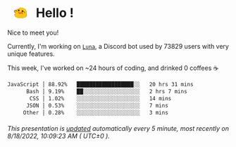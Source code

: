 <h1>   <img src="./spoinky.gif" style="vertical-align:middle;" width="30px">   Hello ! </h1>

Nice to meet you!

Currently, I'm working on <a href='https://github.com/Asgarrrr/Luna'>`Luna`</a>, a Discord bot used by 73829 users with very unique features.

This week, I've worked on ~24 hours of coding, and drinked 0 coffees ☕

```
JavaScript │ 88.92%   ██████████████████░░   20 hrs 31 mins
      Bash │ 9.19%    ██░░░░░░░░░░░░░░░░░░   2 hrs 7 mins
       CSS │ 1.02%    ░░░░░░░░░░░░░░░░░░░░   14 mins
      JSON │ 0.53%    ░░░░░░░░░░░░░░░░░░░░   7 mins
     Other │ 0.28%    ░░░░░░░░░░░░░░░░░░░░   3 mins
```

###### This presentation is [updated](https://github.com/Asgarrrr) automatically every 5 minute, most recently on 8/18/2022, 10:09:23 AM ( UTC±0 ).